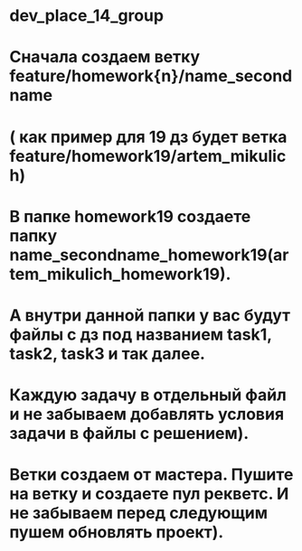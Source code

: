 # dev_place_14_group
# Сначала создаем ветку feature/homework{n}/name_secondname
# ( как пример для 19 дз будет ветка feature/homework19/artem_mikulich)
# В папке homework19 создаете папку name_secondname_homework19(artem_mikulich_homework19).
# А внутри данной папки у вас будут файлы с дз под названием task1, task2, task3 и так далее.
# Каждую задачу в отдельный файл и не забываем добавлять условия задачи в файлы с решением).
# Ветки создаем от мастера. Пушите на ветку и создаете пул рекветс. И не забываем перед следующим пушем обновлять проект).
